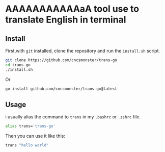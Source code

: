# AAAAAAAAAAAaA tool use to translate English in terminal

## Install

First,with `git` installed, clone the repository and run the `install.sh` script.

```sh
git clone https://github.com/cncsmonster/trans-go
cd trans-go
./install.sh
```

Or 

```sh
go install github.com/cncsmonster/trans-go@latest
```

## Usage

i usually alias the command to `trans` in my `.bashrc` or `.zshrc` file.

```sh
alias trans='trans-go'
```

Then you can use it like this:

```sh
trans "hello world"
```
